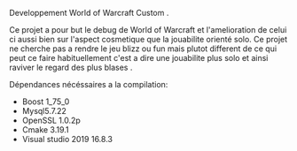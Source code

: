 
Developpement World of Warcraft Custom .

Ce projet a pour but le debug de World of Warcraft et l'amelioration de celui ci aussi bien sur l'aspect cosmetique que la jouabilite orienté solo.
Ce projet ne cherche pas a rendre le jeu blizz ou fun mais plutot different de ce qui peut ce faire habituellement c'est a dire une jouabilite plus solo et ainsi raviver le regard des plus blases .


Dépendances nécéssaires a la compilation: 
 - Boost 1_75_0
 - Mysql5.7.22
 - OpenSSL 1.0.2p
 - Cmake 3.19.1
 - Visual studio 2019 16.8.3
 
